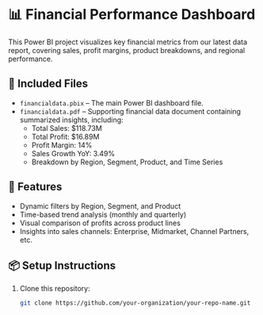 # 📊 Financial Performance Dashboard

This Power BI project visualizes key financial metrics from our latest data report, covering sales, profit margins, product breakdowns, and regional performance.

## 📁 Included Files

- `financialdata.pbix` – The main Power BI dashboard file.
- `financialdata.pdf` – Supporting financial data document containing summarized insights, including:
  - Total Sales: $118.73M
  - Total Profit: $16.89M
  - Profit Margin: 14%
  - Sales Growth YoY: 3.49%
  - Breakdown by Region, Segment, Product, and Time Series

## 📌 Features

- Dynamic filters by Region, Segment, and Product
- Time-based trend analysis (monthly and quarterly)
- Visual comparison of profits across product lines
- Insights into sales channels: Enterprise, Midmarket, Channel Partners, etc.

## 📦 Setup Instructions

1. Clone this repository:
   ```bash
   git clone https://github.com/your-organization/your-repo-name.git
